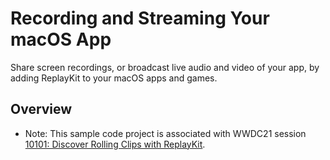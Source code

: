 # Recording and Streaming Your macOS App
Share screen recordings, or broadcast live audio and video of your app, by adding ReplayKit to your macOS apps and games.

## Overview
- Note: This sample code project is associated with WWDC21 session [10101: Discover Rolling Clips with ReplayKit](http://developer.apple.com/wwdc21/10101/).
